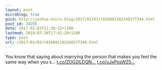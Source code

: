 ```yaml
---
layout: post
microblog: true
guid: http://joshua.micro.blog/2017/01/03/t816081192248377344.html
post_id: 34295
date: 2017-01-03T11:38:12+1100
lastmod: 2019-07-30T17:41:20+1100
type: post
url: /2017/01/03/t816081192248377344.html
---
```

You know that saying about marrying the person that makes you feel the same way when you s… [t.co/ZOG2ILDQN...](https://t.co/ZOG2ILDQNa) [t.co/uJxPssWZ5...](https://t.co/uJxPssWZ5e)
